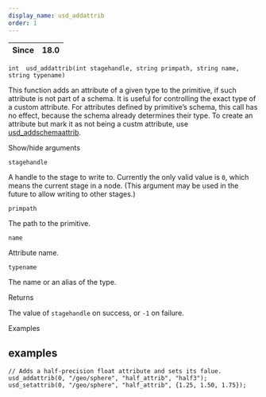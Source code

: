 ```yaml
---
display_name: usd_addattrib
order: 1
---
```

| Since | 18.0 |
| --- | --- |

`int  usd_addattrib(int stagehandle, string primpath, string name, string typename)`

This function adds an attribute of a given type to the primitive, if such attribute is not part of a schema. It is useful for controlling the exact type of a custom attribute. For attributes defined by primitive’s schema, this call has no effect, because the schema already determines their type. To create an attribute but mark it as not being a custm attribute, use [usd_addschemaattrib](usd_addschemaattrib.html "Creates an attribute of a given type on a primitive, and sets the custom metadata flag to False.").

Show/hide arguments

`stagehandle`

A handle to the stage to write to. Currently the only valid value is `0`, which means the current stage in a node. (This argument may be used in the future to allow writing to other stages.)

`primpath`

The path to the primitive.

`name`

Attribute name.

`typename`

The name or an alias of the type.

Returns

The value of `stagehandle` on success, or `-1` on failure.

Examples

## examples

```vex
// Adds a half-precision float attribute and sets its falue.
usd_addattrib(0, "/geo/sphere", "half_attrib", "half3");
usd_setattrib(0, "/geo/sphere", "half_attrib", {1.25, 1.50, 1.75});

```
